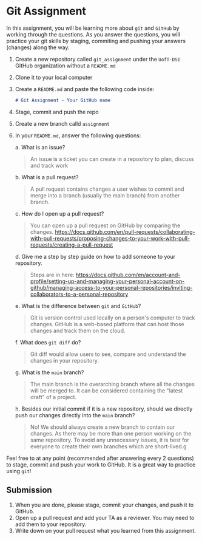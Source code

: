 # Git Assignment

In this assignment, you will be learning more about `git` and `GitHub` by working through the questions. As you answer the questions, you will practice your git skills by staging, commiting and pushing your answers (changes) along the way.

1. Create a new repository called `git_assignment` under the `UofT-DSI` GitHub organization without a `README.md`
2. Clone it to your local computer
3. Create a `README.md` and paste the following code inside:

    ```markdown
    # Git Assignment - Your GitHub name
    ```

4. Stage, commit and push the repo
5. Create a new branch calld `assignment`
6. In your `README.md`, answer the following questions:

    a. What is an issue?

    > An issue is a ticket you can create in a repository to plan, discuss and track work
    
    b. What is a pull request?

    > A pull request contains changes a user wishes to commit and merge into a branch (usually the main branch) from another branch.

    c. How do I open up a pull request?

    > You can open up a pull request on GitHub by comparing the changes. https://docs.github.com/en/pull-requests/collaborating-with-pull-requests/proposing-changes-to-your-work-with-pull-requests/creating-a-pull-request
    
    d. Give me a step by step guide on how to add someone to your repository.

    > Steps are in here: https://docs.github.com/en/account-and-profile/setting-up-and-managing-your-personal-account-on-github/managing-access-to-your-personal-repositories/inviting-collaborators-to-a-personal-repository

    e. What is the difference between `git` and `GitHub`?

    > Git is version control used locally on a person's computer to track changes. GitHub is a web-based platform that can host those changes and track them on the cloud.

    f. What does `git diff` do?

    > Git diff would allow users to see, compare and understand the changes in your repository.

    g. What is the `main` branch?

    > The main branch is the overarching branch where all the changes will be merged to. It can be considered containing the "latest draft" of a project.

    h. Besides our initial commit if it is a new repository, should we directly push our changes directly into the `main` branch?

    > No! We should always create a new branch to contain our changes. As there may be more than one person working on the same repository. To avoid any unnecessary issues, it is best for everyone to create their own branches which are short-lived.g

Feel free to at any point (recommended after answering every 2 questions) to stage, commit and push your work to GitHub. It is a great way to practice using `git`!

## Submission

1. When you are done, please stage, commit your changes, and push it to GitHub.
2. Open up a pull request and add your TA as a reviewer. You may need to add them to your repository.
3. Write down on your pull request what you learned from this assignment.

